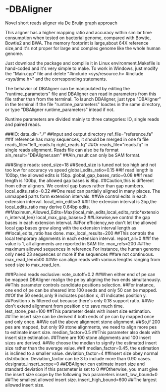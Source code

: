-DBAligner
==========

Novel short reads aligner via De Bruijn graph approach

This aligner has a higher mapping ratio and accuracy within similar time consumption when tested on bacterial genome, compared with Bowtie, Bowtie2 and BWA.
The memory footprint is large,about 64X reference size,and it's not proper for large and complex genome like the whole human genome.

Just download the package and complile it in Linux environment.Makefile is hand-coded and it's very simple to make. 
To work in Windows, just modify the "Main.cpp" file and delete "#include <sys/resource.h> #include <sys/time.h>" and the corresponding statements.

The behavior of DBAligner can be manipulated by editing the "runtime_parameters" file and DBAligner can read in parameters from this file rather than from the terminal.
To launch DBAligner, just type "DBAligner" in the terminal if the file "runtime_parameters" loactes in the same directory, or type "DBAligner runtime_parameters" intead if not.

Runtime parameters are divided mainly to three categories: IO, single reads and paired reads.

###IO:
data_dir="./"
##Input and output directory
ref_file="reference.fa"
##If reference has many sequences, it should be merged in one fa file
reads_file="left_reads.fq right_reads.fq" 
##Or reads_file="reads.fq" in single reads alignment. Reads file can also be fa format
aln_result="DBAligner.sam"
##Aln_result can only be SAM format.

###Single reads:
seed_size=18
##Seed_size is tuned not too high and not too low for accuracy vs speed
global_edits_ratio=0.15
##If read length is 100bp, the allowed edits is 15bp.
global_gap_bases_ratio=0.08
##If read length is 100bp, the allowed gap bases is 8bp. 
##Caution,this is different from other aligners. We control gap bases rather than gap numbers.
local_edits_ratio=0.32
##One read can partially aligned in many places. The unmapped parts form extension intervals.
##We control edits in each extension interval.
local_min_edits=3
##If the extension interval is 2bp,the local_edits_ratio may derive 0.64bp edits.
##Maximum_Allowed_Edits=Max{local_min_edits,local_edits_ratio*extension_interval_len}
local_max_gap_bases=2
##Likewise,we control the gap bases in each extension interval.
##For efficiency,we don't let the allowed local gap bases grow along with the extension interval length as ##local_edits_ratio has done.
max_local_results=200
##This controls the local temporary alignments in each extension interval.
report_all=0
##If the value is 1, all alignments are reported in SAM file.
max_refs=200
##The maximum allowed sequences in reference.For instance, the human genome only need 23 sequences or more if the sequences ##are not continuous.
max_read_len=500
##We can align reads with various lengths ranging from seed size to max_read_len.

###Paired reads exclusive:
vote_cutoff=0.2
##When either end of pe can be mapped.DBAligner realign the pe by aligning the two ends simultanously.
##This parameter controls candidate positions selection. 
##For instance, one end of pe can be sheared into 100 seeds and only 50 can be mapped.
##Of the 50 seeds,only 9 indicates position x, 41 indicates position y.
##Position x is filtered out because there's only 0.18 support ratio.
##We don't extend alignment from position x to save much time.
lest_stone_pes=100
##This parameter deals with insert size estimation.
##The insert size can be derived if both ends of pe can by mapped once and only once.
##We call the above alignment stone alignment.
##So,if 200 pes are mapped, but only 99 stone alignments, we need to align more pes to estimate insert size.
median_factor=0.5
##This parameter also deals with insert size estimation.
##There are 100 stone alignments and 100 insert sizes are derived.
##We choose the median to signify the estimated insert size rather than the average value.
##If median_factor=0.45, the estimation is inclined to a smaller value.
deviation_factor=4
##Insert size obey normal distribution. Deviation_factor can be 3 to include more than 0.90 cases.
designate_insert_scope=0
##DBAligner can estimate insert size and standard deviation if this parameter is set to 0
##Otherwise, you must give the insert size scope by the following two parameters
insert_low_bound=0
##The smallest allowed insert size.
insert_high_bound=600
##The largest allowed insert size.





